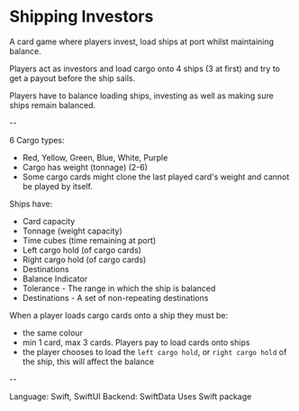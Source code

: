 # Shipping Investors

A card game where players invest, load ships at port whilst maintaining balance.

Players act as investors and load cargo onto 4 ships (3 at first) and try to get a payout before the ship sails.

Players have to balance loading ships, investing as well as making sure ships remain balanced.

--

6 Cargo types:
- Red, Yellow, Green, Blue, White, Purple
- Cargo has weight (tonnage) (2-6)
- Some cargo cards might clone the last played card's weight and cannot be played by itself.

Ships have:
- Card capacity
- Tonnage (weight capacity)
- Time cubes (time remaining at port)
- Left cargo hold (of cargo cards)
- Right cargo hold (of cargo cards)
- Destinations
- Balance Indicator
- Tolerance - The range in which the ship is balanced
- Destinations - A set of non-repeating destinations

When a player loads cargo cards onto a ship they must be:
- the same colour 
- min 1 card, max 3 cards.  Players pay to load cards onto ships
- the player chooses to load the `left cargo hold`, or `right cargo hold` of the ship, this will affect the balance

--

Language: Swift, SwiftUI
Backend: SwiftData
Uses Swift package